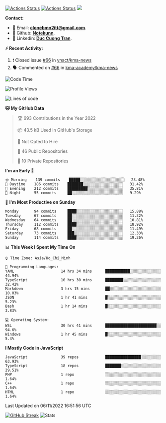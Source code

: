 [![Actions Status](https://github.com/Notekunn/Notekunn/workflows/wakatime-stats/badge.svg)](https://github.com/Notekunn/Notekunn/actions)
[![Actions Status](https://github.com/Notekunn/Notekunn/workflows/update-gh-activity/badge.svg)](https://github.com/Notekunn/Notekunn/actions)
![](https://visitor-badge.glitch.me/badge?page_id=notekunn.notekunn)

<!--![Notekunn](https://count.getloli.com/get/@notekunn)-->

<!--![Meme](https://media1.tenor.com/images/1c6140897565e34a4e98f618e220dc0d/tenor.gif)-->

<!--![Personal npm card](https://i.imgur.com/mi8nZo1.png)-->

**Contact:**

- 🐍 Email: **[clonebmn2itt@gmail.com](mailto:clonebmn2itt@gmail.com)**.
- 🐬 Github: **[Notekunn](https://github.com/Notekunn)**.
- 🐬 Linkedin: **[Duc Cuong Tran](https://www.linkedin.com/in/notekunn/)**.

**:zap: Recent Activity:**

<!--START_SECTION:activity-->
1. ❗️ Closed issue [#66](https://github.com/vnact/kma-news/issues/66) in [vnact/kma-news](https://github.com/vnact/kma-news)
2. 🗣 Commented on [#66](https://github.com/kma-academy/kma-news/issues/66) in [kma-academy/kma-news](https://github.com/kma-academy/kma-news)
<!--END_SECTION:activity-->

<!--START_SECTION:waka-->
![Code Time](http://img.shields.io/badge/Code%20Time-2%2C269%20hrs%207%20mins-blue)

![Profile Views](http://img.shields.io/badge/Profile%20Views-7-blue)

![Lines of code](https://img.shields.io/badge/From%20Hello%20World%20I%27ve%20Written-346%20Thousand%20lines%20of%20code-blue)

**🐱 My GitHub Data** 

> 🏆 693 Contributions in the Year 2022
 > 
> 📦 43.5 kB Used in GitHub's Storage 
 > 
> 🚫 Not Opted to Hire
 > 
> 📜 46 Public Repositories 
 > 
> 🔑 10 Private Repositories  
 > 
**I'm an Early 🐤** 

```text
🌞 Morning    139 commits    █████░░░░░░░░░░░░░░░░░░░░   23.48% 
🌆 Daytime    186 commits    ███████░░░░░░░░░░░░░░░░░░   31.42% 
🌃 Evening    212 commits    █████████░░░░░░░░░░░░░░░░   35.81% 
🌙 Night      55 commits     ██░░░░░░░░░░░░░░░░░░░░░░░   9.29%

```
📅 **I'm Most Productive on Sunday** 

```text
Monday       94 commits     ████░░░░░░░░░░░░░░░░░░░░░   15.88% 
Tuesday      67 commits     ██░░░░░░░░░░░░░░░░░░░░░░░   11.32% 
Wednesday    64 commits     ██░░░░░░░░░░░░░░░░░░░░░░░   10.81% 
Thursday     112 commits    ████░░░░░░░░░░░░░░░░░░░░░   18.92% 
Friday       68 commits     ██░░░░░░░░░░░░░░░░░░░░░░░   11.49% 
Saturday     73 commits     ███░░░░░░░░░░░░░░░░░░░░░░   12.33% 
Sunday       114 commits    ████░░░░░░░░░░░░░░░░░░░░░   19.26%

```


📊 **This Week I Spent My Time On** 

```text
⌚︎ Time Zone: Asia/Ho_Chi_Minh

💬 Programming Languages: 
YAML                     14 hrs 34 mins      ███████████░░░░░░░░░░░░░░   44.94% 
TypeScript               10 hrs 30 mins      ████████░░░░░░░░░░░░░░░░░   32.42% 
Markdown                 3 hrs 15 mins       ██░░░░░░░░░░░░░░░░░░░░░░░   10.03% 
JSON                     1 hr 41 mins        █░░░░░░░░░░░░░░░░░░░░░░░░   5.23% 
Bash                     1 hr 14 mins        █░░░░░░░░░░░░░░░░░░░░░░░░   3.83%

💻 Operating System: 
WSL                      30 hrs 41 mins      ███████████████████████░░   94.6% 
Windows                  1 hr 45 mins        █░░░░░░░░░░░░░░░░░░░░░░░░   5.4%

```

**I Mostly Code in JavaScript** 

```text
JavaScript               39 repos            ████████████████░░░░░░░░░   63.93% 
TypeScript               18 repos            ███████░░░░░░░░░░░░░░░░░░   29.51% 
PHP                      1 repo              ░░░░░░░░░░░░░░░░░░░░░░░░░   1.64% 
C++                      1 repo              ░░░░░░░░░░░░░░░░░░░░░░░░░   1.64% 
HTML                     1 repo              ░░░░░░░░░░░░░░░░░░░░░░░░░   1.64%

```



 Last Updated on 06/11/2022 16:51:56 UTC
<!--END_SECTION:waka-->
<!--START_SECTION:random-qoutes-->
<!--END_SECTION:random-qoutes-->

[![GitHub Streak](http://github-readme-streak-stats.herokuapp.com?user=notekunn&theme=radical&date_format=j%2Fn%5B%2FY%5D)](https://git.io/streak-stats)
![Stats](https://github-readme-stats.vercel.app/api?username=notekunn&show_icons=true&theme=radical&count_private=true)



